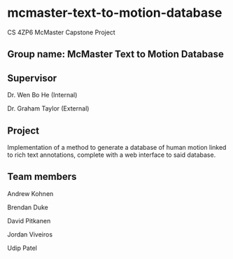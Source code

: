 # mcmaster-text-to-motion-database

CS 4ZP6 McMaster Capstone Project

## Group name: McMaster Text to Motion Database

## Supervisor

Dr. Wen Bo He (Internal)

Dr. Graham Taylor (External) 

## Project

Implementation of a method to generate a database of human motion linked
to rich text annotations, complete with a web interface to said
database.

## Team members

Andrew Kohnen

Brendan Duke

David Pitkanen

Jordan Viveiros

Udip Patel
